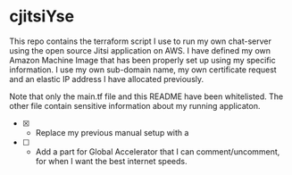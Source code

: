# cjitsiYse
This repo contains the terraform script I use to run my own chat-server using the open source Jitsi application on AWS. I have defined my own Amazon Machine Image that has been properly set up using my specific information. I use my own sub-domain name, my own certificate request and an elastic IP address I have allocated previously.

Note that only the main.tf file and this README have been whitelisted. The other file contain sensitive information about my running applicaton. 

- [x] - Replace my previous manual setup with a 
- [ ] - Add a part for Global Accelerator that I can comment/uncomment, for when I want the best internet speeds.